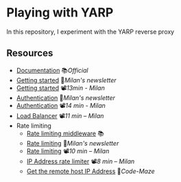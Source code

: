 # Playing with YARP

In this repository, I experiment with the YARP reverse proxy

## Resources

- [Documentation](https://microsoft.github.io/reverse-proxy/articles) 📚*Official*
- [Getting started](https://www.milanjovanovic.tech/blog/implementing-an-api-gateway-for-microservices-with-yarp) 📓*Milan's newsletter*
- [Getting started](https://youtu.be/UidT7YYu97s) 📽️*13min - Milan*
- [Authentication](https://www.milanjovanovic.tech/blog/implementing-api-gateway-authentication-with-yarp) 📓*Milan's newsletter*
- [Authentication](https://youtu.be/gk1uQrWDMjk) 📽️*14 min - Milan*
- [Load Balancer](https://youtu.be/0RaH9hhOF4g) 📽️*11 min – Milan*
- Rate limiting
  - [Rate limiting middleware](https://learn.microsoft.com/en-us/aspnet/core/performance/rate-limit) 📚
  - [Rate limiting](https://www.milanjovanovic.tech/blog/advanced-rate-limiting-use-cases-in-dotnet) 📓*Milan's newsletter*
  - [Rate limiting](https://youtu.be/1tPVVDEDGtE) 📽️*10 min – Milan*
  - [IP Address rate limiter](https://youtu.be/PIfGHbvuAtM) 📽️*8 min – Milan*
  - [Get the remote host IP Address](https://code-maze.com/aspnetcore-how-to-get-the-remote-host-ip-address) 📓*Code-Maze*
